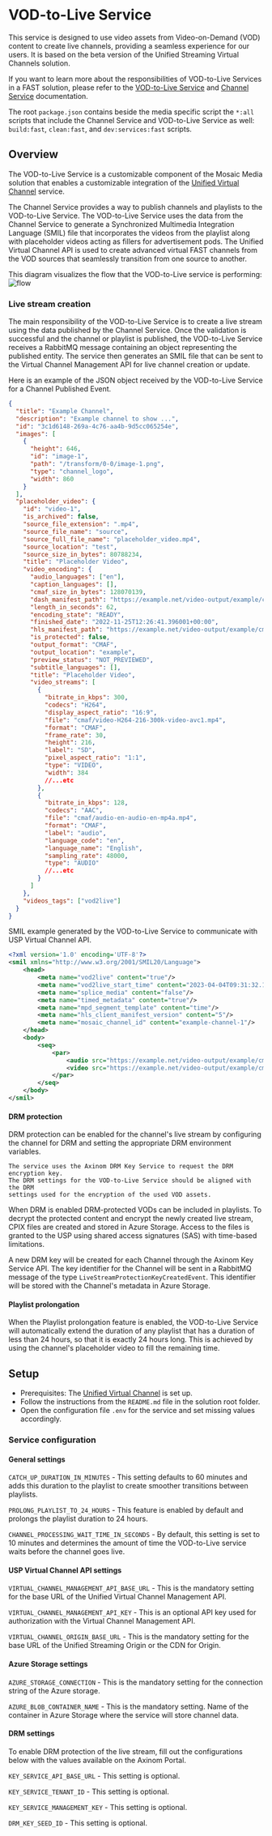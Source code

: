 # VOD-to-Live Service

This service is designed to use video assets from Video-on-Demand (VOD) content
to create live channels, providing a seamless experience for our users. It is
based on the beta version of the Unified Streaming Virtual Channels solution.

If you want to learn more about the responsibilities of VOD-to-Live Services in
a FAST solution, please refer to the
[VOD-to-Live Service](https://docs.axinom.com/services/vod-to-live) and [Channel Service](https://docs.axinom.com/services/channel) documentation.

The root `package.json` contains beside the media specific script the `*:all`
scripts that include the Channel Service and VOD-to-Live Service as well:
`build:fast`, `clean:fast`, and `dev:services:fast` scripts.

## Overview

The VOD-to-Live Service is a customizable component of the Mosaic Media solution
that enables a customizable integration of the
[Unified Virtual Channel](https://beta.docs.unified-streaming.com/documentation/virtual-channel/index.html)
service.

The Channel Service provides a way to publish channels and playlists to the
VOD-to-Live Service. The VOD-to-Live Service uses the data from the Channel
Service to generate a Synchronized Multimedia Integration Language (SMIL) file
that incorporates the videos from the playlist along with placeholder videos
acting as fillers for advertisement pods. The Unified Virtual Channel API is
used to create advanced virtual FAST channels from the VOD sources that
seamlessly transition from one source to another.

This diagram visualizes the flow that the VOD-to-Live service is performing:
![flow](https://github.com/Axinom/mosaic-media-template/assets/10724090/f615b6fc-b740-4dcf-b680-f652174d9270)

### Live stream creation

The main responsibility of the VOD-to-Live Service is to create a live stream
using the data published by the Channel Service. Once the validation is
successful and the channel or playlist is published, the VOD-to-Live Service
receives a RabbitMQ message containing an object representing the published
entity. The service then generates an SMIL file that can be sent to the Virtual
Channel Management API for live channel creation or update.

Here is an example of the JSON object received by the VOD-to-Live Service for a
Channel Published Event.

```json
{
  "title": "Example Channel",
  "description": "Example channel to show ...",
  "id": "3c1d6148-269a-4c76-aa4b-9d5cc065254e",
  "images": [
    {
      "height": 646,
      "id": "image-1",
      "path": "/transform/0-0/image-1.png",
      "type": "channel_logo",
      "width": 860
    }
  ],
  "placeholder_video": {
    "id": "video-1",
    "is_archived": false,
    "source_file_extension": ".mp4",
    "source_file_name": "source",
    "source_full_file_name": "placeholder_video.mp4",
    "source_location": "test",
    "source_size_in_bytes": 80788234,
    "title": "Placeholder Video",
    "video_encoding": {
      "audio_languages": ["en"],
      "caption_languages": [],
      "cmaf_size_in_bytes": 128070139,
      "dash_manifest_path": "https://example.net/video-output/example/cmaf/manifest.mpd",
      "length_in_seconds": 62,
      "encoding_state": "READY",
      "finished_date": "2022-11-25T12:26:41.396001+00:00",
      "hls_manifest_path": "https://example.net/video-output/example/cmaf/manifest.m3u8",
      "is_protected": false,
      "output_format": "CMAF",
      "output_location": "example",
      "preview_status": "NOT_PREVIEWED",
      "subtitle_languages": [],
      "title": "Placeholder Video",
      "video_streams": [
        {
          "bitrate_in_kbps": 300,
          "codecs": "H264",
          "display_aspect_ratio": "16:9",
          "file": "cmaf/video-H264-216-300k-video-avc1.mp4",
          "format": "CMAF",
          "frame_rate": 30,
          "height": 216,
          "label": "SD",
          "pixel_aspect_ratio": "1:1",
          "type": "VIDEO",
          "width": 384
          //...etc
        },
        {
          "bitrate_in_kbps": 128,
          "codecs": "AAC",
          "file": "cmaf/audio-en-audio-en-mp4a.mp4",
          "format": "CMAF",
          "label": "audio",
          "language_code": "en",
          "language_name": "English",
          "sampling_rate": 48000,
          "type": "AUDIO"
          //...etc
        }
      ]
    },
    "videos_tags": ["vod2live"]
  }
}
```

SMIL example generated by the VOD-to-Live Service to communicate with USP
Virtual Channel API.

```xml
<?xml version='1.0' encoding='UTF-8'?>
<smil xmlns="http://www.w3.org/2001/SMIL20/Language">
	<head>
		<meta name="vod2live" content="true"/>
		<meta name="vod2live_start_time" content="2023-04-04T09:31:32.184Z"/>
		<meta name="splice_media" content="false"/>
		<meta name="timed_metadata" content="true"/>
		<meta name="mpd_segment_template" content="time"/>
		<meta name="hls_client_manifest_version" content="5"/>
		<meta name="mosaic_channel_id" content="example-channel-1"/>
	</head>
	<body>
		<seq>
			<par>
				<audio src="https://example.net/video-output/example/cmaf/audio-en-AAC-2ch-128k-audio-en-mp4a.mp4"/>
				<video src="https://example.net/video-output/example/cmaf/video-H264-216-300k-video-avc1.mp4"/>
			</par>
		</seq>
	</body>
</smil>

```

#### DRM protection

DRM protection can be enabled for the channel's live stream by configuring the
channel for DRM and setting the appropriate DRM environment variables.

```
The service uses the Axinom DRM Key Service to request the DRM encryption key.
The DRM settings for the VOD-to-Live Service should be aligned with the DRM
settings used for the encryption of the used VOD assets.
```

When DRM is enabled DRM-protected VODs can be included in playlists. To decrypt
the protected content and encrypt the newly created live stream, CPIX files are
created and stored in Azure Storage. Access to the files is granted to the USP
using shared access signatures (SAS) with time-based limitations.

A new DRM key will be created for each Channel through the Axinom Key Service
API. The key identifier for the Channel will be sent in a RabbitMQ message of
the type `LiveStreamProtectionKeyCreatedEvent`. This identifier will be stored
with the Channel's metadata in Azure Storage.

#### Playlist prolongation

When the Playlist prolongation feature is enabled, the VOD-to-Live Service will
automatically extend the duration of any playlist that has a duration of less
than 24 hours, so that it is exactly 24 hours long. This is achieved by using
the channel's placeholder video to fill the remaining time.

## Setup

- Prerequisites: The
  [Unified Virtual Channel](https://beta.docs.unified-streaming.com/documentation/virtual-channel/gettingstarted/index.html)
  is set up.
- Follow the instructions from the `README.md` file in the solution root folder.
- Open the configuration file `.env` for the service and set missing values
  accordingly.

### Service configuration

#### General settings

`CATCH_UP_DURATION_IN_MINUTES` - This setting defaults to 60 minutes and adds
this duration to the playlist to create smoother transitions between playlists.

`PROLONG_PLAYLIST_TO_24_HOURS` - This feature is enabled by default and prolongs
the playlist duration to 24 hours.

`CHANNEL_PROCESSING_WAIT_TIME_IN_SECONDS` - By default, this setting is set to
10 minutes and determines the amount of time the VOD-to-Live service waits
before the channel goes live.

#### USP Virtual Channel API settings

`VIRTUAL_CHANNEL_MANAGEMENT_API_BASE_URL` - This is the mandatory setting for
the base URL of the Unified Virtual Channel Management API.

`VIRTUAL_CHANNEL_MANAGEMENT_API_KEY` - This is an optional API key used for
authorization with the Virtual Channel Management API.

`VIRTUAL_CHANNEL_ORIGIN_BASE_URL` - This is the mandatory setting for the base
URL of the Unified Streaming Origin or the CDN for Origin.

#### Azure Storage settings

`AZURE_STORAGE_CONNECTION` - This is the mandatory setting for the connection
string of the Azure storage.

`AZURE_BLOB_CONTAINER_NAME` - This is the mandatory setting. Name of the
container in Azure Storage where the service will store channel data.

#### DRM settings

To enable DRM protection of the live stream, fill out the configurations below
with the values available on the Axinom Portal.

`KEY_SERVICE_API_BASE_URL` - This setting is optional.

`KEY_SERVICE_TENANT_ID` - This setting is optional.

`KEY_SERVICE_MANAGEMENT_KEY` - This setting is optional.

`DRM_KEY_SEED_ID` - This setting is optional.
